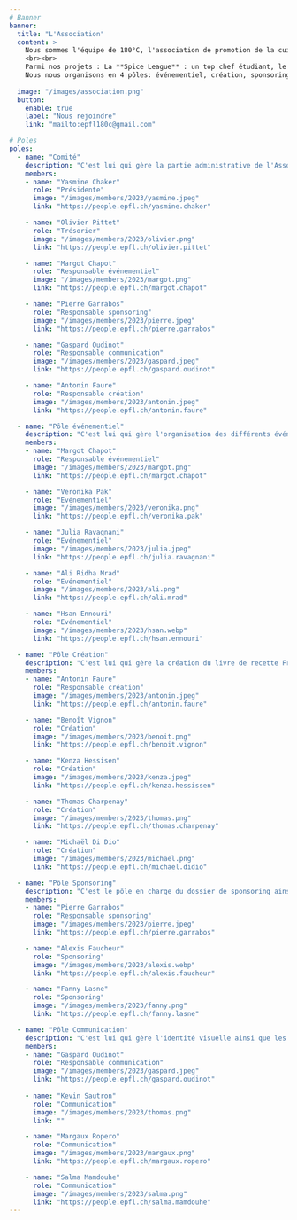 ```yaml
---
# Banner
banner:
  title: "L'Association"
  content: >
    Nous sommes l'équipe de 180°C, l'association de promotion de la cuisine à l'UNIL et l'EPFL ! Nous avons pour mission de partager notre passion de la cuisine et la rendre simple, accessible et durable pour les étudiant.e.s.
    <br><br>
    Parmi nos projets : La **Spice League** : un top chef étudiant, le deuxième volume du livre de cuisine étudiante nommé **Fringale**, et le **Crieur**, notre carnet virtuel d'adresses étudiantes à Lausanne. <br><br>
    Nous nous organisons en 4 pôles: événementiel, création, sponsoring et communication. Plus d'informations sur chacun ci-dessous. Tu trouveras également <a href="https://drive.google.com/drive/folders/1LDxSLxTfI73BrOuSdPGvZBFT5lAK-W7E?usp=share_link" target="_blank">ici</a> notre AG, statuts ainsi que la charte de l'association !
  
  image: "/images/association.png"
  button:
    enable: true
    label: "Nous rejoindre"
    link: "mailto:epfl180c@gmail.com"

# Poles
poles:
  - name: "Comité"
    description: "C'est lui qui gère la partie administrative de l'Association."
    members:
    - name: "Yasmine Chaker"
      role: "Présidente"
      image: "/images/members/2023/yasmine.jpeg"
      link: "https://people.epfl.ch/yasmine.chaker"

    - name: "Olivier Pittet"
      role: "Trésorier"
      image: "/images/members/2023/olivier.png"
      link: "https://people.epfl.ch/olivier.pittet"

    - name: "Margot Chapot"
      role: "Responsable événementiel"
      image: "/images/members/2023/margot.png"
      link: "https://people.epfl.ch/margot.chapot"

    - name: "Pierre Garrabos"
      role: "Responsable sponsoring"
      image: "/images/members/2023/pierre.jpeg"
      link: "https://people.epfl.ch/pierre.garrabos"

    - name: "Gaspard Oudinot"
      role: "Responsable communication"
      image: "/images/members/2023/gaspard.jpeg"
      link: "https://people.epfl.ch/gaspard.oudinot"

    - name: "Antonin Faure"
      role: "Responsable création"
      image: "/images/members/2023/antonin.jpeg"
      link: "https://people.epfl.ch/antonin.faure"

  - name: "Pôle événementiel"
    description: "C'est lui qui gère l'organisation des différents événements de 180°C ainsi que la partie catering de l'Association."
    members:
    - name: "Margot Chapot"
      role: "Responsable événementiel"
      image: "/images/members/2023/margot.png"
      link: "https://people.epfl.ch/margot.chapot"

    - name: "Veronika Pak"
      role: "Evénementiel"
      image: "/images/members/2023/veronika.png"
      link: "https://people.epfl.ch/veronika.pak"

    - name: "Julia Ravagnani"
      role: "Evénementiel"
      image: "/images/members/2023/julia.jpeg"
      link: "https://people.epfl.ch/julia.ravagnani"

    - name: "Ali Ridha Mrad"
      role: "Evénementiel"
      image: "/images/members/2023/ali.png"
      link: "https://people.epfl.ch/ali.mrad"

    - name: "Hsan Ennouri"
      role: "Evénementiel"
      image: "/images/members/2023/hsan.webp"
      link: "https://people.epfl.ch/hsan.ennouri"

  - name: "Pôle Création"
    description: "C'est lui qui gère la création du livre de recette Fringale ainsi que du guide étudiant Le Crieur."
    members:
    - name: "Antonin Faure"
      role: "Responsable création"
      image: "/images/members/2023/antonin.jpeg"
      link: "https://people.epfl.ch/antonin.faure"

    - name: "Benoît Vignon"
      role: "Création"
      image: "/images/members/2023/benoit.png"
      link: "https://people.epfl.ch/benoit.vignon"

    - name: "Kenza Hessisen"
      role: "Création"
      image: "/images/members/2023/kenza.jpeg"
      link: "https://people.epfl.ch/kenza.hessissen"

    - name: "Thomas Charpenay"
      role: "Création"
      image: "/images/members/2023/thomas.png"
      link: "https://people.epfl.ch/thomas.charpenay"

    - name: "Michaël Di Dio"
      role: "Création"
      image: "/images/members/2023/michael.png"
      link: "https://people.epfl.ch/michael.didio"

  - name: "Pôle Sponsoring"
    description: "C'est le pôle en charge du dossier de sponsoring ainsi que des relations avec les différents sponsors et partenaires."
    members:
    - name: "Pierre Garrabos"
      role: "Responsable sponsoring"
      image: "/images/members/2023/pierre.jpeg"
      link: "https://people.epfl.ch/pierre.garrabos"

    - name: "Alexis Faucheur"
      role: "Sponsoring"
      image: "/images/members/2023/alexis.webp"
      link: "https://people.epfl.ch/alexis.faucheur"

    - name: "Fanny Lasne"
      role: "Sponsoring"
      image: "/images/members/2023/fanny.png"
      link: "https://people.epfl.ch/fanny.lasne"

  - name: "Pôle Communication"
    description: "C'est lui qui gère l'identité visuelle ainsi que les réseaux sociaux de 180°C."
    members:
    - name: "Gaspard Oudinot"
      role: "Responsable communication"
      image: "/images/members/2023/gaspard.jpeg"
      link: "https://people.epfl.ch/gaspard.oudinot"
    
    - name: "Kevin Sautron"
      role: "Communication"
      image: "/images/members/2023/thomas.png"
      link: ""

    - name: "Margaux Ropero"
      role: "Communication"
      image: "/images/members/2023/margaux.png"
      link: "https://people.epfl.ch/margaux.ropero"

    - name: "Salma Mamdouhe"
      role: "Communication"
      image: "/images/members/2023/salma.png"
      link: "https://people.epfl.ch/salma.mamdouhe"
---
```

